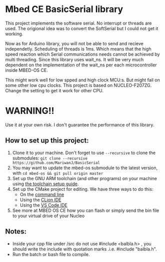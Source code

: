 # Mbed CE BasicSerial library
This project implements the software serial. No interrupt or threads are used. The origional idea was to convert the SoftSerial but I could not get it working. 

Now as for Arduino library, you will not be able to send and recieve independetly. Scheduling of threads is 1ms. Which means that the high speed reaction which Serial communications needs cannot be achieved by multi threading.
Since this library uses wait_ns. It will be very much dependent on the implementation of the wait_ns per each microcontroller inside MBED-OS CE. 

This might work well for low spped and high clock MCU:s. But might fail on some other low cpu clocks.
This project is based on NUCLEO-F207ZG. Change the setting to get it work for other CPU.

# WARNING!!
 Use it at your own risk. I don't guarantee the performance of this library.

## How to set up this project:

1. Clone it to your machine.  Don't forget to use `--recursive` to clone the submodules: `git clone --recursive https://github.com/MariwanJ/BasicSerial `
2. You may want to update the mbed-os submodule to the latest version, with `cd mbed-os && git pull origin master`
3. Set up the GNU ARM toolchain (and other programs) on your machine using [the toolchain setup guide](https://github.com/mbed-ce/mbed-os/wiki/Toolchain-Setup-Guide).
4. Set up the CMake project for editing.  We have three ways to do this:
    - On the [command line](https://github.com/mbed-ce/mbed-os/wiki/Project-Setup:-Command-Line)
    - Using the [CLion IDE](https://github.com/mbed-ce/mbed-os/wiki/Project-Setup:-CLion)
    - Using the [VS Code IDE](https://github.com/mbed-ce/mbed-os/wiki/Project-Setup:-VS-Code)
5. See more at MBED OS CE how you can flash or simply send the bin file to your virtual drive of your Nucleo

## Notes:
- Inside your cpp file under /src do not use #include <balbla.h> , you should write the include with quotation marks .i.e. #include "balbla.h".
- Run the batch or bash file to compile. 
